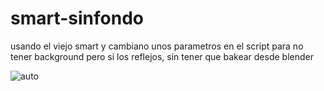 # smart-sinfondo

usando el viejo smart y cambiano unos parametros en el script para no tener background pero si los reflejos, sin tener que bakear desde blender

![auto](https://user-images.githubusercontent.com/51276791/182917651-15003648-e402-4b07-93b1-6af1d26b036b.png)
